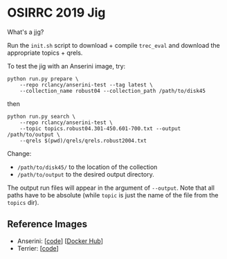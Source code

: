 # OSIRRC 2019 Jig

What's a [jig](https://en.wikipedia.org/wiki/Jig_(tool))?

Run the `init.sh` script to download + compile `trec_eval` and download the appropriate topics + qrels.

To test the jig with an Anserini image, try:

```
python run.py prepare \
    --repo rclancy/anserini-test --tag latest \
    --collection_name robust04 --collection_path /path/to/disk45
```

then

```
python run.py search \
    --repo rclancy/anserini-test \
    --topic topics.robust04.301-450.601-700.txt --output /path/to/output \
    --qrels $(pwd)/qrels/qrels.robust2004.txt
```

Change:
 - `/path/to/disk45/` to the location of the collection
 - `/path/to/output` to the desired output directory.
 
The output run files will appear in the argument of `--output`.
Note that all paths have to be absolute (while `topic` is just the name of the file from the `topics` dir).

## Reference Images

+ Anserini: [[code](https://github.com/osirrc2019/anserini-docker)] [[Docker Hub](https://hub.docker.com/r/rclancy/anserini-test)]
+ Terrier: [[code](https://github.com/osirrc2019/terrier-docker)]
